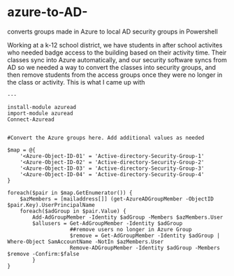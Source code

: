 # azure-to-AD-
converts groups made in Azure to local AD security groups in Powershell


Working at a k-12 school district, we have students in after school activites who needed badge access to the building based on their activity time. Their classes sync into Azure automatically, and our security software syncs from AD so we needed a way to convert the classes into security groups, and then remove students from the access groups once they were no longer in the class or activity. This is what I came up with

```
---

install-module azuread
import-module azuread
Connect-Azuread


#Convert the Azure groups here. Add additional values as needed

$map = @{
    '<Azure-Object-ID-01' = 'Active-directory-Security-Group-1' 
    '<Azure-Object-ID-02' = 'Active-directory-Security-Group-2' 
    '<Azure-Object-ID-03' = 'Active-directory-Security-Group-3'  
    '<Azure-Object-ID-04' = 'Active-directory-Security-Group-4'  
}

foreach($pair in $map.GetEnumerator()) {
    $azMembers = [mailaddress[]] (get-AzureADGroupMember -ObjectID $pair.Key).UserPrincipalName
    foreach($adGroup in $pair.Value) {
        Add-AdGroupMember -Identity $adGroup -Members $azMembers.User 
        $allusers = Get-AdGroupMember -Identity $adGroup
                    ##remove users no longer in Azure Group
                    $remove = Get-AdGroupMember -Identity $adGroup | Where-Object SamAccountName -NotIn $azMembers.User 
                    Remove-ADGroupMember -Identity $adGroup -Members $remove -Confirm:$false 
        } 
}

